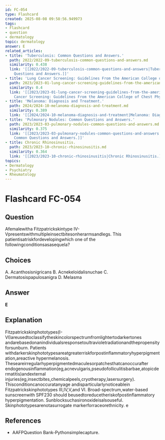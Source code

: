 ```yaml
---
id: FC-054
type: Flashcard
created: 2025-08-08 09:58:56.949973
tags:
- Flashcard
- question
- dermatology
topic: dermatology
answer: E
related_articles:
- title: 'Tuberculosis: Common Questions and Answers.'
  path: 2022/2022-09-tuberculosis-common-questions-and-answers.md
  similarity: 0.438
  link: '[[2022/2022-09-tuberculosis-common-questions-and-answers|Tuberculosis: Common
    Questions and Answers.]]'
- title: 'Lung Cancer Screening: Guidelines From the American College of Chest Physicians.'
  path: 2023/2023-01-lung-cancer-screening-guidelines-from-the-american-college-o.md
  similarity: 0.4
  link: '[[2023/2023-01-lung-cancer-screening-guidelines-from-the-american-college-o|Lung
    Cancer Screening: Guidelines From the American College of Chest Physicians.]]'
- title: 'Melanoma: Diagnosis and Treatment.'
  path: 2024/2024-10-melanoma-diagnosis-and-treatment.md
  similarity: 0.389
  link: '[[2024/2024-10-melanoma-diagnosis-and-treatment|Melanoma: Diagnosis and Treatment.]]'
- title: 'Pulmonary Nodules: Common Questions and Answers.'
  path: 2023/2023-03-pulmonary-nodules-common-questions-and-answers.md
  similarity: 0.375
  link: '[[2023/2023-03-pulmonary-nodules-common-questions-and-answers|Pulmonary Nodules:
    Common Questions and Answers.]]'
- title: Chronic Rhinosinusitis.
  path: 2023/2023-10-chronic-rhinosinusitis.md
  similarity: 0.364
  link: '[[2023/2023-10-chronic-rhinosinusitis|Chronic Rhinosinusitis.]]'
topics:
- Dermatology
- Psychiatry
- Rheumatology
---
```


# Flashcard FC-054

## Question

Afemalewitha Fitzpatrickskintype IV-Vpresentswithmultipleinsectbitesonherarmsandlegs. This patientisatriskfordevelopingwhich one of the followingconditionsasasequela?

## Choices

A. Acanthosisnigricans
B. Acnekeloidalisnuchae
C. Dermatosispapulosanigra
D. Melasma

## Answer

**E**

## Explanation

Fitzpatrickskinphototypes(I-VI)areusedtoclassifytheskincolorspectrumfromlightertodarkertones andarebasedonanindividualsresponsetoultravioletradiationandthepropensityforsunburn. Patients withdarkerskinphototypesareatgreaterriskforpostinflammatoryhyperpigmentation,areactive hypermelanosis. Theseareirregularhyperpigmentedmaculesorpatchesthatcanoccurafter endogenousinflammation(eg,acnevulgaris,pseudofolliculitisbarbae,atopicdermatitis)andexternal injuries(eg,insectbites,chemicalpeels,cryotherapy,lasersurgery). Thisconditioncanoccuratanyage andisparticularlynoticeablein Fitzpatrickskinphototypes III,IV,V,and VI. Broad-spectrum,water-based sunscreenwith SPF230 should beusedtoreducetheriskofpostinflammatory hyperpigmentation. Sunblocksuchasironoxideisalsouseful. Skinphototypesarenotasurrogate markerforraceorethnicity. e

## References

- AAFPQuestion Bank-Pythonsimplecapture.

